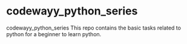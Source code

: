 # codewayy_python_series
 codewayy_python_series
This repo contains the basic tasks related to python for a beginner to learn python.